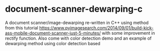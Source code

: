 # document-scanner-dewarping-c
A document scanner/image-dewarping re-written in C++ using method from this tutorial https://www.pyimagesearch.com/2014/09/01/build-kick-ass-mobile-document-scanner-just-5-minutes/ with some improvement in rectify function. Also come with color detection demo and an example of dewarping method using color detection based

